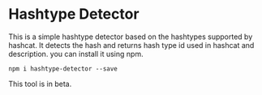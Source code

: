 # Hashtype Detector

This is a simple hashtype detector based on the hashtypes supported by hashcat. It detects the hash and returns hash type id used in hashcat and description.
you can install it using npm.

    npm i hashtype-detector --save

This tool is in beta. 


